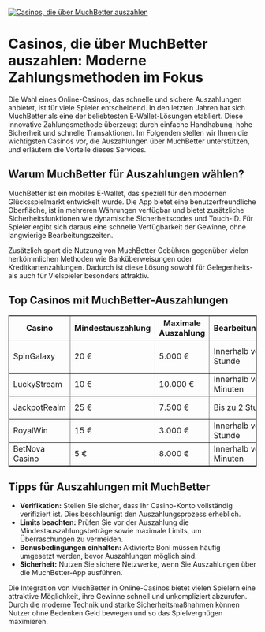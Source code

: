 [![Casinos, die über MuchBetter auszahlen](https://123-caf.pages.dev/gitsignup.png)](https://vrmoo.ru/Bt82HjjY)

<h1>Casinos, die über MuchBetter auszahlen: Moderne Zahlungsmethoden im Fokus</h1>  <p>Die Wahl eines Online-Casinos, das schnelle und sichere Auszahlungen anbietet, ist für viele Spieler entscheidend. In den letzten Jahren hat sich MuchBetter als eine der beliebtesten E-Wallet-Lösungen etabliert. Diese innovative Zahlungsmethode überzeugt durch einfache Handhabung, hohe Sicherheit und schnelle Transaktionen. Im Folgenden stellen wir Ihnen die wichtigsten Casinos vor, die Auszahlungen über MuchBetter unterstützen, und erläutern die Vorteile dieses Services.</p>  <h2>Warum MuchBetter für Auszahlungen wählen?</h2>  <p>MuchBetter ist ein mobiles E-Wallet, das speziell für den modernen Glücksspielmarkt entwickelt wurde. Die App bietet eine benutzerfreundliche Oberfläche, ist in mehreren Währungen verfügbar und bietet zusätzliche Sicherheitsfunktionen wie dynamische Sicherheitscodes und Touch-ID. Für Spieler ergibt sich daraus eine schnelle Verfügbarkeit der Gewinne, ohne langwierige Bearbeitungszeiten.</p>  <p>Zusätzlich spart die Nutzung von MuchBetter Gebühren gegenüber vielen herkömmlichen Methoden wie Banküberweisungen oder Kreditkartenzahlungen. Dadurch ist diese Lösung sowohl für Gelegenheits- als auch für Vielspieler besonders attraktiv.</p>  <h2>Top Casinos mit MuchBetter-Auszahlungen</h2>  <table border="1" cellpadding="8" cellspacing="0" style="border-collapse: collapse; width: 100%;">   <thead>     <tr>       <th>Casino</th>       <th>Mindestauszahlung</th>       <th>Maximale Auszahlung</th>       <th>Bearbeitungszeit</th>       <th>Bonus verfügbar</th>     </tr>   </thead>   <tbody>     <tr>       <td>SpinGalaxy</td>       <td>20 €</td>       <td>5.000 €</td>       <td>Innerhalb von 1 Stunde</td>       <td>Ja, Willkommensbonus 100%</td>     </tr>     <tr>       <td>LuckyStream</td>       <td>10 €</td>       <td>10.000 €</td>       <td>Innerhalb von 30 Minuten</td>       <td>Ja, Freispiele für neue Spieler</td>     </tr>     <tr>       <td>JackpotRealm</td>       <td>25 €</td>       <td>7.500 €</td>       <td>Bis zu 2 Stunden</td>       <td>Ja, Freispiele & Cashbacks</td>     </tr>     <tr>       <td>RoyalWin</td>       <td>15 €</td>       <td>3.000 €</td>       <td>Innerhalb von 1 Stunde</td>       <td>Ja, Reload-Bonus</td>     </tr>     <tr>       <td>BetNova Casino</td>       <td>5 €</td>       <td>8.000 €</td>       <td>Innerhalb von 45 Minuten</td>       <td>Ja, Bonus auf erste Einzahlung</td>     </tr>   </tbody> </table>  <h2>Tipps für Auszahlungen mit MuchBetter</h2>  <ul>   <li><strong>Verifikation:</strong> Stellen Sie sicher, dass Ihr Casino-Konto vollständig verifiziert ist. Dies beschleunigt den Auszahlungsprozess erheblich.</li>   <li><strong>Limits beachten:</strong> Prüfen Sie vor der Auszahlung die Mindestauszahlungsbeträge sowie maximale Limits, um Überraschungen zu vermeiden.</li>   <li><strong>Bonusbedingungen einhalten:</strong> Aktivierte Boni müssen häufig umgesetzt werden, bevor Auszahlungen möglich sind.</li>   <li><strong>Sicherheit:</strong> Nutzen Sie sichere Netzwerke, wenn Sie Auszahlungen über die MuchBetter-App ausführen.</li> </ul>  <p>Die Integration von MuchBetter in Online-Casinos bietet vielen Spielern eine attraktive Möglichkeit, ihre Gewinne schnell und unkompliziert abzurufen. Durch die moderne Technik und starke Sicherheitsmaßnahmen können Nutzer ohne Bedenken Geld bewegen und so das Spielvergnügen maximieren.</p>